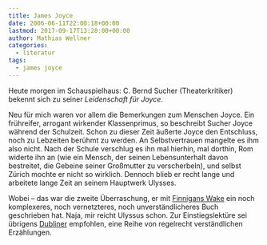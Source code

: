```yaml
---
title: James Joyce
date: 2006-06-11T22:00:18+00:00
lastmod: 2017-09-17T13:28:00+00:00
author: Mathias Wellner
categories:
  - literatur
tags:
  - james joyce
---
```

Heute morgen im Schauspielhaus: C. Bernd Sucher (Theaterkritiker) bekennt sich zu seiner _Leidenschaft für Joyce_.

Neu für mich waren vor allem die Bemerkungen zum Menschen Joyce. Ein frühreifer, arrogant wirkender Klassenprimus, so beschreibt Sucher Joyce während der Schulzeit. Schon zu dieser Zeit äußerte Joyce den Entschluss, noch zu Lebzeiten berühmt zu werden. An Selbstvertrauen mangelte es ihm also nicht. Nach der Schule verschlug es ihn mal hierhin, mal dorthin, Rom widerte ihn an (wie ein Mensch, der seinen Lebensunterhalt davon bestreitet, die Gebeine seiner Großmutter zu verscherbeln), und selbst Zürich mochte er nicht so wirklich. Dennoch blieb er recht lange und arbeitete lange Zeit an seinem Hauptwerk Ulysses.

Wobei &#8211; das war die zweite Überraschung, er mit [Finnigans Wake](https://de.wikipedia.org/wiki/Finnegans_Wake) ein noch komplexeres, noch vernetzteres, noch unverständlicheres Buch geschrieben hat. Naja, mir reicht Ulyssus schon. Zur Einstiegslektüre sei übrigens [Dubliner](https://de.wikipedia.org/wiki/Dubliner_%28James_Joyce%29) empfohlen, eine Reihe von regelrecht verständlichen Erzählungen.